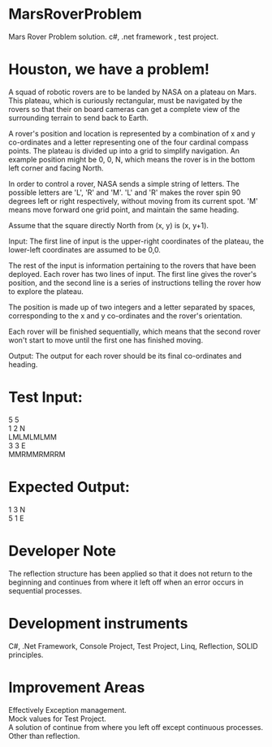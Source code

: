 # MarsRoverProblem
Mars Rover Problem solution. c#, .net framework , test project.

# Houston, we have a problem!
A squad of robotic rovers are to be landed by NASA on a plateau on Mars. This plateau, which is curiously rectangular, must be navigated by the rovers so that their on board cameras can get a complete view of the surrounding terrain to send back to Earth.

A rover's position and location is represented by a combination of x and y co-ordinates and a letter representing one of the four cardinal compass points. The plateau is divided up into a grid to simplify navigation. An example position might be 0, 0, N, which means the rover is in the bottom left corner and facing North.

In order to control a rover, NASA sends a simple string of letters. The possible letters are 'L', 'R' and 'M'. 'L' and 'R' makes the rover spin 90 degrees left or right respectively, without moving from its current spot. 'M' means move forward one grid point, and maintain the same heading.

Assume that the square directly North from (x, y) is (x, y+1).

Input:
The first line of input is the upper-right coordinates of the plateau, the lower-left coordinates are assumed to be 0,0.

The rest of the input is information pertaining to the rovers that have been deployed. Each rover has two lines of input. The first line gives the rover's position, and the second line is a series of instructions telling the rover how to explore the plateau.

The position is made up of two integers and a letter separated by spaces, corresponding to the x and y co-ordinates and the rover's orientation.

Each rover will be finished sequentially, which means that the second rover won't start to move until the first one has finished moving.

Output:
The output for each rover should be its final co-ordinates and heading.

# Test Input:
5 5 <br>
1 2 N <br>
LMLMLMLMM <br>
3 3 E <br>
MMRMMRMRRM <br>

# Expected Output:
1 3 N <br>
5 1 E <br>

# Developer Note
The reflection structure has been applied so that it does not return to the beginning and continues from where it left off when an error occurs in sequential processes.

# Development instruments
C#, .Net Framework, Console Project, Test Project, Linq, Reflection, SOLID principles.

# Improvement Areas
Effectively Exception management. <br>
Mock values for Test Project. <br>
A solution of continue from where you left off except continuous processes. Other than reflection.
